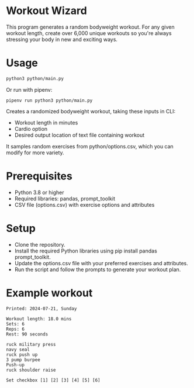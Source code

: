 # Workout Wizard
This program generates a random bodyweight workout. For any given workout length, create over 6,000 unique workouts so you're always stressing your body in new and exciting ways.


# Usage
```bash
python3 python/main.py
```
Or run with pipenv:
```
pipenv run python3 python/main.py
```

Creates a randomized bodyweight workout, taking these inputs in CLI:

- Workout length in minutes
- Cardio option
- Desired output location of text file containing workout

It samples random exercises from python/options.csv, which you can modify for more variety.

# Prerequisites
- Python 3.8 or higher
- Required libraries: pandas, prompt_toolkit
- CSV file (options.csv) with exercise options and attributes

# Setup
- Clone the repository.
- Install the required Python libraries using pip install pandas prompt_toolkit.
- Update the options.csv file with your preferred exercises and attributes.
- Run the script and follow the prompts to generate your workout plan.

# Example workout

```
Printed: 2024-07-21, Sunday

Workout length: 18.0 mins 
Sets: 6 
Reps: 6 
Rest: 90 seconds 
 
ruck military press
navy seal
ruck push up
3 pump burpee
Push-up
ruck shoulder raise

Set checkbox [1] [2] [3] [4] [5] [6] 
```
